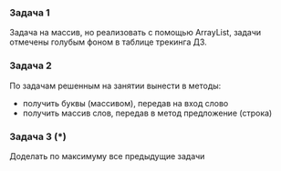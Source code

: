 ### Задача 1
Задача на массив, но реализовать с помощью ArrayList,
задачи отмечены голубым фоном в таблице трекинга ДЗ.

### Задача 2
По задачам решенным на занятии вынести в методы:
- получить буквы (массивом), передав на вход слово
- получить массив слов, передав в метод предложение (строка)

### Задача 3 (*)
Доделать по максимуму все предыдущие задачи

